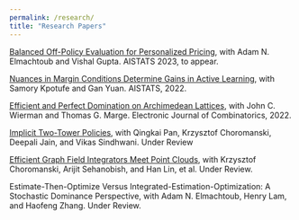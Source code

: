 ```yaml
---
permalink: /research/
title: "Research Papers"
---
```


[Balanced Off-Policy Evaluation for Personalized Pricing](https://arxiv.org/abs/2302.12736), with Adam N. Elmachtoub and Vishal Gupta. AISTATS 2023, to appear. 

[Nuances in Margin Conditions Determine Gains in Active Learning](https://arxiv.org/abs/2110.08418), with Samory Kpotufe and Gan Yuan. AISTATS, 2022.

[Efficient and Perfect Domination on Archimedean Lattices](https://www.combinatorics.org/ojs/index.php/eljc/article/view/v29i3p60), with John C. Wierman and Thomas G. Marge. Electronic Journal of Combinatorics, 2022.

[Implicit Two-Tower Policies](https://arxiv.org/abs/2208.01191), with Qingkai Pan, Krzysztof Choromanski, Deepali Jain, and Vikas Sindhwani. Under Review

[Efficient Graph Field Integrators Meet Point Clouds](https://arxiv.org/abs/2302.00942), with Krzysztof Choromanski, Arijit Sehanobish, and Han Lin, et al. Under Review.

Estimate-Then-Optimize Versus Integrated-Estimation-Optimization: A Stochastic Dominance Perspective, with Adam N. Elmachtoub, Henry Lam, and Haofeng Zhang. Under Review. 
